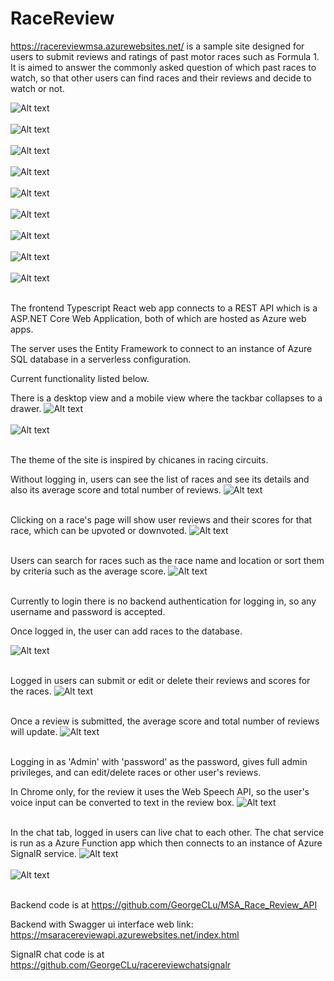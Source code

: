 # RaceReview

https://racereviewmsa.azurewebsites.net/ is a sample site designed for users to submit reviews and ratings of past motor races such as Formula 1.
It is aimed to answer the commonly asked question of which past races to watch, so that other users can find races and their reviews and decide to watch or not.

![Alt text](reademeImages/2.png)<br/><br/>
![Alt text](reademeImages/5.png)<br/><br/>
![Alt text](reademeImages/6.png)<br/><br/>
![Alt text](reademeImages/7.png)<br/><br/>
![Alt text](reademeImages/9.png)<br/><br/>
![Alt text](reademeImages/10.png)<br/><br/>
![Alt text](reademeImages/12.png)<br/><br/>
![Alt text](reademeImages/13.png)<br/><br/>
![Alt text](reademeImages/14.png)<br/><br/>

The frontend Typescript React web app connects to a REST API which is a ASP.NET Core Web Application, both of which are hosted as Azure web apps.

The server uses the Entity Framework to connect to an instance of Azure SQL database in a serverless configuration.


Current functionality listed below.

There is a desktop view and a mobile view where the tackbar collapses to a drawer.
![Alt text](reademeImages/32.png)<br/><br/>
![Alt text](reademeImages/36.png)<br/><br/>

The theme of the site is inspired by chicanes in racing circuits.

Without logging in, users can see the list of races and see its details and also its average score and total number of reviews. 
![Alt text](reademeImages/15.png)<br/><br/>

Clicking on a race's page will show user reviews and their scores for that race, which can be upvoted or downvoted.
![Alt text](reademeImages/29.png)<br/><br/>

Users can search for races such as the race name and location or sort them by criteria such as the average score.
![Alt text](reademeImages/20.png)<br/><br/>

Currently to login there is no backend authentication for logging in, so any username and password is accepted.

Once logged in, the user can add races to the database.

![Alt text](reademeImages/30.png)<br/><br/>

Logged in users can submit or edit or delete their reviews and scores for the races.
![Alt text](reademeImages/28.png)<br/><br/>

Once a review is submitted, the average score and total number of reviews will update.
![Alt text](reademeImages/25.png)<br/><br/>

Logging in as 'Admin' with 'password' as the password, gives full admin privileges, and can edit/delete races or other user's reviews.

In Chrome only, for the review it uses the Web Speech API, so the user's voice input can be converted to text in the review box.
![Alt text](reademeImages/31.png)<br/><br/>

In the chat tab, logged in users can live chat to each other.
The chat service is run as a Azure Function app which then connects to an instance of Azure SignalR service.
![Alt text](reademeImages/34.png)<br/><br/>
![Alt text](reademeImages/35.png)<br/><br/>

Backend code is at https://github.com/GeorgeCLu/MSA_Race_Review_API

Backend with Swagger ui interface web link: https://msaracereviewapi.azurewebsites.net/index.html

SignalR chat code is at https://github.com/GeorgeCLu/racereviewchatsignalr
